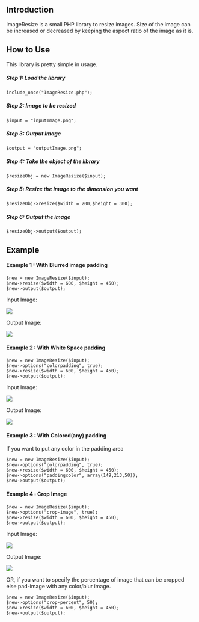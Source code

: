 ## Introduction
ImageResize is a small PHP library to resize images. Size of the image can be increased or decreased by keeping the aspect ratio of the image as it is. 

## How to Use
This library is pretty simple in usage.

##### Step 1: Load the library  
`include_once("ImageResize.php");`

##### Step 2: Image to be resized  
`$input = "inputImage.png";`

##### Step 3: Output Image  
`$output = "outputImage.png";`

##### Step 4: Take the object of the library  
`$resizeObj = new ImageResize($input);`

##### Step 5: Resize the image to the dimension you want  
`$resizeObj->resize($width = 200,$height = 300);`

##### Step 6: Output the image  
`$resizeObj->output($output);`

## Example 

#### Example 1 : With Blurred image padding

`$new = new ImageResize($input);`  
`$new->resize($width = 600, $height = 450);`  
`$new->output($output);`

Input Image:  

![](https://s21.postimg.org/j3khle79z/nature.jpg)

Output Image:  

![](https://s15.postimg.org/e0egc11p7/nature1.jpg)


#### Example 2 : With White Space padding
`$new = new ImageResize($input);`  
`$new->options("colorpadding", true);`  
`$new->resize($width = 600, $height = 450);`  
`$new->output($output);`  

Input Image:  

![](https://s21.postimg.org/j3khle79z/nature.jpg)

Output Image:

![](https://s22.postimg.org/axq7whz8h/nature1.jpg)

#### Example 3 : With Colored(any) padding 

If you want to put any color in the padding area

`$new = new ImageResize($input);`  
`$new->options("colorpadding", true);`  
`$new->resize($width = 600, $height = 450);`  
`$new->options("paddingcolor", array(149,213,50));`  
`$new->output($output);`  


#### Example 4 : Crop Image

`$new = new ImageResize($input);`  
`$new->options("crop-image", true);`  
`$new->resize($width = 600, $height = 450);`  
`$new->output($output);`

Input Image:  

![](https://s21.postimg.org/j3khle79z/nature.jpg)

Output Image:  

![](https://image.ibb.co/j55Lkd/resize_Image.png)

OR, if you want to specify the percentage of image that can be cropped else pad-image with any color/blur image.

`$new = new ImageResize($input);`  
`$new->options("crop-percent", 50);`  
`$new->resize($width = 600, $height = 450);`  
`$new->output($output);`
